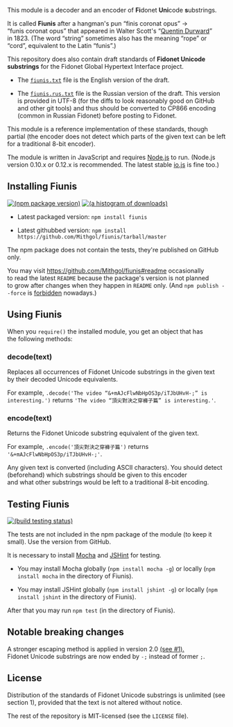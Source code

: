 This module is a decoder and an encoder of <b>Fi</b>donet <b>Uni</b>code <b>s</b>ubstrings.

It is called **Fiunis** after a hangman's pun “finis coronat opus” → “funis coronat opus” that appeared in Walter Scott's “[Quentin Durward](http://en.wikipedia.org/wiki/Quentin_Durward)” in 1823. (The word “string” sometimes also has the meaning “rope” or “cord”, equivalent to the Latin “funis”.)

This repository does also contain draft standards of **Fidonet Unicode substrings** for the Fidonet Global Hypertext Interface project.

* The [`fiunis.txt`](fiunis.txt) file is the English version of the draft.

* The [`fiunis.rus.txt`](fiunis.rus.txt) file is the Russian version of the draft. This version is provided in UTF-8 (for the diffs to look reasonably good on GitHub and other git tools) and thus should be converted to CP866 encoding (common in Russian Fidonet) before posting to Fidonet.

This module is a reference implementation of these standards, though partial (the encoder does not detect which parts of the given text can be left for a traditional 8-bit encoder).

The module is written in JavaScript and requires [Node.js](http://nodejs.org/) to run. (Node.js version 0.10.x or 0.12.x is recommended. The latest stable [io.js](https://iojs.org/) is fine too.)

## Installing Fiunis

[![(npm package version)](https://nodei.co/npm/fiunis.png?downloads=true)](https://npmjs.org/package/fiunis) [![(a histogram of downloads)](https://nodei.co/npm-dl/fiunis.png?months=3&height=2)](https://npmjs.org/package/fiunis)

* Latest packaged version: `npm install fiunis`

* Latest githubbed version: `npm install https://github.com/Mithgol/fiunis/tarball/master`

The npm package does not contain the tests, they're published on GitHub only.

You may visit https://github.com/Mithgol/fiunis#readme occasionally to read the latest `README` because the package's version is not planned to grow after changes when they happen in `README` only. (And `npm publish --force` is [forbidden](http://blog.npmjs.org/post/77758351673/no-more-npm-publish-f) nowadays.)

## Using Fiunis

When you `require()` the installed module, you get an object that has the following methods:

### decode(text)

Replaces all occurrences of Fidonet Unicode substrings in the given text by their decoded Unicode equivalents.

For example, `.decode('The video “&+mAJcFlwNbHpOS3p/iTJbUHvH-;” is interesting.')` returns `'The video “頂尖對決之穿褲子篇” is interesting.'`.

### encode(text)

Returns the Fidonet Unicode substring equivalent of the given text.

For example, `.encode('頂尖對決之穿褲子篇')` returns `'&+mAJcFlwNbHpOS3p/iTJbUHvH-;'`.

Any given text is converted (including ASCII characters). You should detect (beforehand) which substrings should be given to this encoder and what other substrings would be left to a traditional 8-bit encoding.

## Testing Fiunis

[![(build testing status)](https://img.shields.io/travis/Mithgol/fiunis/master.svg?style=plastic)](https://travis-ci.org/Mithgol/fiunis)

The tests are not included in the npm package of the module (to keep it small). Use the version from GitHub.

It is necessary to install [Mocha](http://visionmedia.github.io/mocha/) and [JSHint](http://jshint.com/) for testing.

* You may install Mocha globally (`npm install mocha -g`) or locally (`npm install mocha` in the directory of Fiunis).

* You may install JSHint globally (`npm install jshint -g`) or locally (`npm install jshint` in the directory of Fiunis).

After that you may run `npm test` (in the directory of Fiunis).

## Notable breaking changes

A stronger escaping method is applied in version 2.0 [(see #1).](https://github.com/Mithgol/fiunis/issues/1) Fidonet Unicode substrings are now ended by `-;` instead of former `;`.

## License

Distribution of the standards of Fidonet Unicode substrings is unlimited (see section 1), provided that the text is not altered without notice.

The rest of the repository is MIT-licensed (see the `LICENSE` file).
